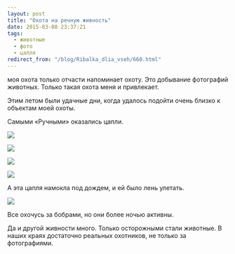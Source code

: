 ```yaml
---
layout: post
title: "Охота на речную живность"
date: 2015-03-08 23:37:21
tags:
  - животные
  - фото
  - цапля
redirect_from: "/blog/Ribalka_dlia_vseh/660.html"
---
```

моя охота только отчасти напоминает охоту. Это добывание фотографий
животных. Только такая охота меня и привлекает.

Этим летом были удачные дни, когда удалось подойти очень близко к
объектам моей охоты.

Самыми «Ручными» оказались цапли.

![](https://img-fotki.yandex.ru/get/5702/13906080.50/0_9e3eb_b4e3583_XL.jpg)

![](https://img-fotki.yandex.ru/get/5904/13906080.50/0_9e3ea_b6eb9b71_XL.jpg)

![](https://img-fotki.yandex.ru/get/15554/13906080.50/0_9e3e9_a0a0eac3_XL.jpg)

![](https://img-fotki.yandex.ru/get/9515/13906080.22/0_8cb7b_1a5f9fec_XL.jpg)

А эта цапля намокла под дождем, и ей было лень улетать.

![](https://img-fotki.yandex.ru/get/9108/13906080.22/0_8cb7c_c3c36b91_XL.jpg)

Все охочусь за бобрами, но они более ночью активны.

Да и другой живности много. Только осторожными стали животные. В наших
краях достаточно реальных охотников, не только за фотографиями.
